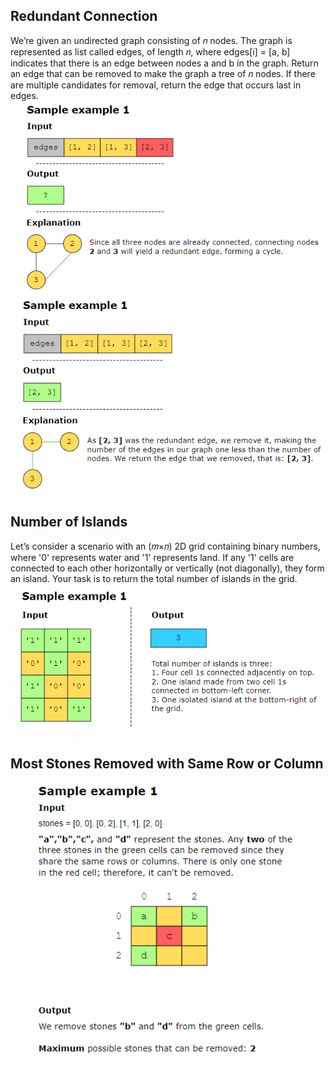 ## Redundant Connection ######################
We’re given an undirected graph consisting of 𝑛 nodes. The graph is represented as list called edges, of length 𝑛, where edges[i] = [a, b] indicates that there is an edge between nodes a and b in the graph. Return an edge that can be removed to make the graph a tree of 𝑛 nodes. If there are multiple candidates for removal, return the edge that occurs last in edges.
![alt text](image.png)
![alt text](image-1.png)

## Number of Islands ########################
Let’s consider a scenario with an (𝑚×𝑛) 2D grid containing binary numbers, where '0' represents water and '1' represents land. If any '1' cells are connected to each other horizontally or vertically (not diagonally), they form an island. Your task is to return the total number of islands in the grid.
![alt text](image-2.png)

## Most Stones Removed with Same Row or Column ################
![alt text](image-3.png)
